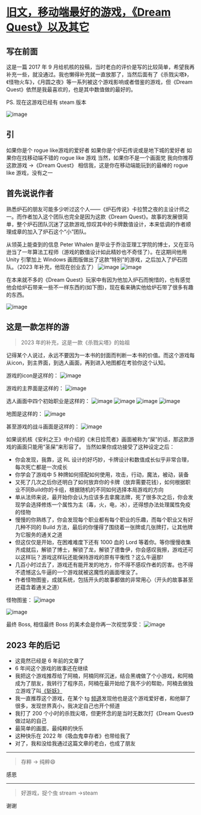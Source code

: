 # [旧文，移动端最好的游戏，《Dream Quest》以及其它](https://github.com/yihong0618/gitblog/issues/274)

## 写在前面

这是一篇 2017 年 9 月给机核的投稿，当时老白的评价是写的比较简单，希望我再补充一些，就没通过。我也懒得补充就一直放那了，当然后面有了《杀戮尖塔》，《怪物火车》，《月圆之夜》等一系列被这个游戏影响或者借鉴的游戏，但《Dream Quest》依然是我最喜欢的，也是其中数值做的最好的。

PS. 现在这游戏已经有 steam 版本

![image](https://github.com/yihong0618/gitblog/assets/15976103/837e9463-130a-408d-952f-ef43a5d26e2b)

## 引

如果你是个 rogue like游戏的爱好者
如果你是个炉石传说或是地下城的爱好者
如果你在找移动端不错的 rogue like 游戏
当然，如果你不是一个画面党
我向你推荐这款游戏 ->《Dream Quest》
相信我，这是你在移动端能玩到的最棒的 rogue like 游戏，没有之一

## 首先说说作者

熟悉炉石的朋友可能多少听过这个人——《炉石传说》卡拉赞之夜的主设计师之一。而作者加入这个团队也完全是因为这款《Dream Quest》。故事的发展很简单，整个炉石团队沉迷了这款游戏,惊叹其中的卡牌数值设计，本来低调的作者顺理成章的加入了炉石这个“小”团队。

从领英上能查到的信息 Peter Whalen 是毕业于乔治亚理工学院的博士，又在亚马逊当了一年算法工程师（游戏的数值设计如此精妙也不奇怪了）。在这期间他用 Unity 引擎加上 Windows 画图版做出了这款“特别”的游戏，之后加入了炉石团队。（2023 年补充，他现在创业去了）
![image](https://github.com/yihong0618/gitblog/assets/15976103/8bb031c9-4d23-45e0-8250-d79f0b6b55ba)
![image](https://github.com/yihong0618/gitblog/assets/15976103/1dec1786-e256-440a-b4fe-6a78f0e32ac5)

在本来就不多的《Dream Quest》玩家中有因为他加入炉石而惋惜的，也有感觉他会给炉石带来一些不一样东西的(如下图)，现在看来确实他给炉石带了很多有趣的东西。

![image](https://github.com/yihong0618/gitblog/assets/15976103/3bbe8903-7f6a-4d75-83ed-390d2710745f)

## 这是一款怎样的游

> 2023 年的补充，这是一款《杀戮尖塔》的始祖

记得某个人说过，永远不要因为一本书的封面而判断一本书的价值。而这个游戏每从icon，到主界面，到选人画面，再到进入地图都在考验你这个认知。

游戏的icon是这样的：
![image](https://github.com/yihong0618/gitblog/assets/15976103/820d7f1c-dbf3-4613-a387-46b230655d4e)

游戏的主界面是这样的：
![image](https://github.com/yihong0618/gitblog/assets/15976103/936a919e-6437-453c-a721-af407656f9ba)

选人画面中四个初始职业是这样的：
![image](https://github.com/yihong0618/gitblog/assets/15976103/09447c90-aa6a-494d-bf80-2abfe133b916)
![image](https://github.com/yihong0618/gitblog/assets/15976103/93cdee20-e2a9-446a-901d-8bc02b15ddc9)
![image](https://github.com/yihong0618/gitblog/assets/15976103/5086aea9-18eb-439f-bc5f-3a03afd0d2e6)
![image](https://github.com/yihong0618/gitblog/assets/15976103/16361fb2-1f07-48d0-8de5-e56fada1a1e9)

地图是这样的：
![image](https://github.com/yihong0618/gitblog/assets/15976103/e9257e04-0436-42ab-9fcd-4e5048a0108d)

甚至游戏的战斗画面是这样的：
![image](https://github.com/yihong0618/gitblog/assets/15976103/bf2740af-a4cb-4a0a-81f8-efe9cfd173a9)

如果说机核《安利之王》中介绍的《末日拾荒者》画面被称为“屎”的话，那这款游戏的画面只能用“圣屎”来形容了。
当然如果你成功接受了这种设定之后：

- 你会发现，我靠，这 RL 设计的好巧妙，卡牌设计和数值成长似乎非常合理，每次死亡都是一次成长
- 你学会了游戏中 5 种牌如何搭配如何使用，攻击，行动，魔法，被动，装备
- 又死了几次之后你还明白了如何放弃你的卡牌（放弃需要花钱），如何根据职业不同Build你的卡组，根据随机的不同如何选择本局游戏的方向
- 单从法师来说，最开始你会认为应该多去拿魔法牌，死了很多次之后，你会发现学会选择修炼一个属性为主（毒，火，电，冰），还得想办法处理属性免疫的怪物
- 慢慢的你熟练了，你会发现每个职业都有每个职业的乐趣，而每个职业又有好几种不同的 Build 方法，最后的你懂得了围绕着一张牌或几张牌打，让其他牌为它服务的通关之道
- 但这仅仅是开始，在困难难度下还有 1000 血的 Lord 等着你。等你慢慢收集齐成就后，解锁了博士，解锁了龙，解锁了德鲁伊，你会感叹我擦，游戏还可以这样玩？游戏这样玩还能保持游戏的原有平衡性？这么牛逼那!
- 几百小时过去了，游戏还有能开发的地方，你不得不感叹作者的厉害。也不得不遗憾这么牛逼的一个游戏就被这魔性的画面埋没了。
- 作者怪物图鉴，成就系统，包括开头的故事都做的非常用心（开头的故事甚至还蕴含着通关之道）

怪物图鉴：
![image](https://github.com/yihong0618/gitblog/assets/15976103/ab31b778-5108-4c29-826c-4dc91c78663a)

![image](https://github.com/yihong0618/gitblog/assets/15976103/4608510c-d6f8-4a3e-8013-ed001a49e987)


最终 Boss, 相信最终 Boss 的美术会是你再一次视觉享受：
![image](https://github.com/yihong0618/gitblog/assets/15976103/a2ac791c-f262-433b-9de4-35a93ed44b4f)

## 2023 年的后记

- 这竟然已经是 6 年前的文章了
- 6 年间这个游戏的故事还在继续
- 我把这个游戏推荐给了阿楠，阿楠同样沉迷，结合黑魂做了个小游戏，和阿楠成为了朋友，我转行了程序员，阿楠在最开始给了我不少的帮助，阿楠去做独立游戏了叫[《斩妖》](https://store.steampowered.com/app/1016600/Raksasi/?l=schinese)
- 我一直推荐这个游戏，在某个 tg [频道](https://t.me/reorx_share)发现他也是这个游戏爱好者，和他聊了很多，发现世界真小，我决定自己也开个频道
- 我打了 200 个小时的杀戮尖塔，但更怀念的是当时无数次打《Dream Quest》做过站的自己
- 最简单的画面，最纯粹的快乐
- 这种快乐在 2022 年《吸血鬼幸存者》也带给我了
- 对了，我和没给我通过这篇文章的老白，也成了朋友

---

> 存粹 → 纯粹😄

感恩

---

> 好游戏，捉个虫 stream →steam

谢谢